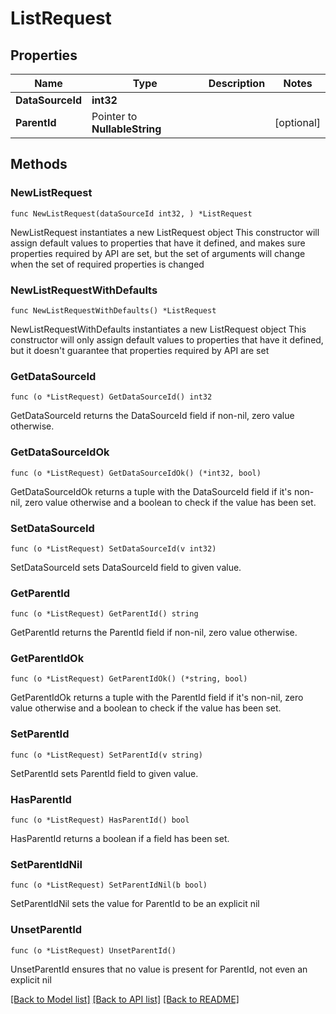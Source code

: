 # ListRequest

## Properties

Name | Type | Description | Notes
------------ | ------------- | ------------- | -------------
**DataSourceId** | **int32** |  | 
**ParentId** | Pointer to **NullableString** |  | [optional] 

## Methods

### NewListRequest

`func NewListRequest(dataSourceId int32, ) *ListRequest`

NewListRequest instantiates a new ListRequest object
This constructor will assign default values to properties that have it defined,
and makes sure properties required by API are set, but the set of arguments
will change when the set of required properties is changed

### NewListRequestWithDefaults

`func NewListRequestWithDefaults() *ListRequest`

NewListRequestWithDefaults instantiates a new ListRequest object
This constructor will only assign default values to properties that have it defined,
but it doesn't guarantee that properties required by API are set

### GetDataSourceId

`func (o *ListRequest) GetDataSourceId() int32`

GetDataSourceId returns the DataSourceId field if non-nil, zero value otherwise.

### GetDataSourceIdOk

`func (o *ListRequest) GetDataSourceIdOk() (*int32, bool)`

GetDataSourceIdOk returns a tuple with the DataSourceId field if it's non-nil, zero value otherwise
and a boolean to check if the value has been set.

### SetDataSourceId

`func (o *ListRequest) SetDataSourceId(v int32)`

SetDataSourceId sets DataSourceId field to given value.


### GetParentId

`func (o *ListRequest) GetParentId() string`

GetParentId returns the ParentId field if non-nil, zero value otherwise.

### GetParentIdOk

`func (o *ListRequest) GetParentIdOk() (*string, bool)`

GetParentIdOk returns a tuple with the ParentId field if it's non-nil, zero value otherwise
and a boolean to check if the value has been set.

### SetParentId

`func (o *ListRequest) SetParentId(v string)`

SetParentId sets ParentId field to given value.

### HasParentId

`func (o *ListRequest) HasParentId() bool`

HasParentId returns a boolean if a field has been set.

### SetParentIdNil

`func (o *ListRequest) SetParentIdNil(b bool)`

 SetParentIdNil sets the value for ParentId to be an explicit nil

### UnsetParentId
`func (o *ListRequest) UnsetParentId()`

UnsetParentId ensures that no value is present for ParentId, not even an explicit nil

[[Back to Model list]](../README.md#documentation-for-models) [[Back to API list]](../README.md#documentation-for-api-endpoints) [[Back to README]](../README.md)


